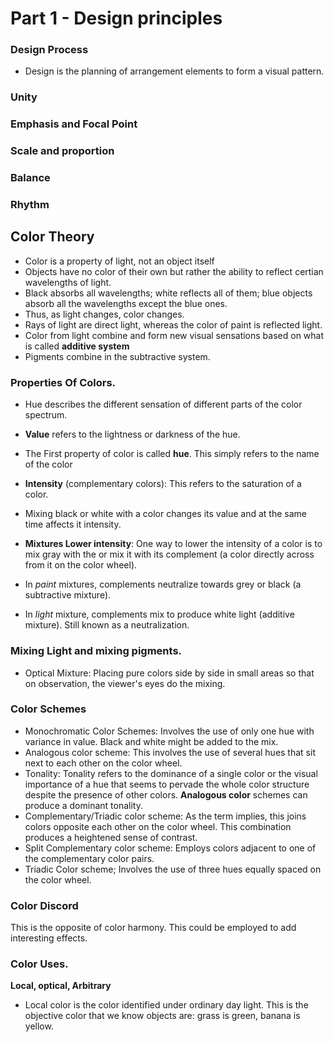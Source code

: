 # Part 1 - Design principles

### Design Process

- Design is the planning of arrangement elements to form a visual pattern.

### Unity

### Emphasis and Focal Point

### Scale and proportion

### Balance

### Rhythm

## Color Theory

- Color is a property of light, not an object itself
- Objects have no color of their own but rather the ability to reflect certian wavelengths of light.
- Black absorbs all wavelengths; white reflects all of them; blue objects absorb all the wavelengths except the blue ones.
- Thus, as light changes, color changes.
- Rays of light are direct light, whereas the color of paint is reflected light.
- Color from light combine and form new visual sensations based on what is called <b>additive system</b>
- Pigments combine in the subtractive system.

### Properties Of Colors.

- Hue describes the different sensation of different parts of the color spectrum.
- <b>Value</b> refers to the lightness or darkness of the hue.

- The First property of color is called <b>hue</b>. This simply refers to the name of the color
- <b>Intensity</b> (complementary colors): This refers to the saturation of a color.
- Mixing black or white with a color changes its value and at the same time affects it intensity.
- <b>Mixtures Lower intensity</b>: One way to lower the intensity of a color is to mix gray with the or mix it with its complement (a color directly across from it on the color wheel).
- In <i>paint</i> mixtures, complements neutralize towards grey or black (a subtractive mixture).
- In <i>light</i> mixture, complements mix to produce white light (additive mixture). Still known as a neutralization.

### Mixing Light and mixing pigments.

- Optical Mixture: Placing pure colors side by side in small areas so that on observation, the viewer's eyes do the mixing.

### Color Schemes

- Monochromatic Color Schemes: Involves the use of only one hue with variance in value. Black and white might be added to the mix.
- Analogous color scheme: This involves the use of several hues that sit next to each other on the color wheel.
- Tonality: Tonality refers to the dominance of a single color or the visual importance of a hue that seems to pervade the whole color structure despite the presence of other colors. <b>Analogous color</b> schemes can produce a dominant tonality.
- Complementary/Triadic color scheme: As the term implies, this joins colors opposite each other on the color wheel. This combination produces a heightened sense of contrast.
- Split Complementary color scheme: Employs colors adjacent to one of the complementary color pairs.
- Triadic Color scheme; Involves the use of three hues equally spaced on the color wheel.

### Color Discord
  This is the opposite of color harmony. This could be employed to add interesting effects.

### Color Uses.
**Local, optical, Arbitrary**
- Local color is the color identified under ordinary day light. This is the objective color that we know objects are: grass is green, banana is yellow. 